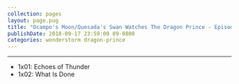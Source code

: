 ```yaml
---
collection: pages
layout: page.pug
title: "Ocampo's Moon/Quesada's Swan Watches The Dragon Prince - Episode List"
publishDate: 2018-09-17 23:59:00 09-0800
categories: wonderstorm dragon-prince
---
```


---
<ul class="masterlink-wrapper">
	<li>1x01: Echoes of Thunder</li>
	<li>1x02: What Is Done</li>
</ul>